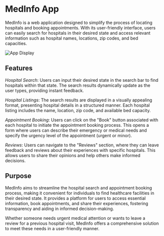 # MedInfo App

MedInfo is a web application designed to simplify the process of locating hospitals and booking appointments. With its user-friendly interface, users can easily search for hospitals in their desired state and access relevant information such as hospital names, locations, zip codes, and bed capacities.

![App Display](https://gayle24.github.io/phase-1-final-project/ "MedInfo App")

## Features

*Hospital Search*: Users can input their desired state in the search bar to find hospitals within that state. The search results dynamically update as the user types, providing instant feedback.

*Hospital Listings*: The search results are displayed in a visually appealing format, presenting hospital details in a structured manner. Each hospital listing includes the name, location, zip code, and available bed capacity.

*Appointment Booking*: Users can click on the "Book" button associated with each hospital to initiate the appointment booking process. This opens a form where users can describe their emergency or medical needs and specify the urgency level of the appointment (urgent or minor).

*Reviews*: Users can navigate to the "Reviews" section, where they can leave feedback and reviews about their experiences with specific hospitals. This allows users to share their opinions and help others make informed decisions.

## Purpose

MedInfo aims to streamline the hospital search and appointment booking process, making it convenient for individuals to find healthcare facilities in their desired state. It provides a platform for users to access essential information, book appointments, and share their experiences, fostering transparency and aiding in informed decision-making.

Whether someone needs urgent medical attention or wants to leave a review for a previous hospital visit, MedInfo offers a comprehensive solution to meet these needs in a user-friendly manner.